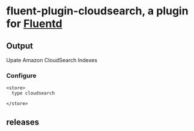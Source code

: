 # fluent-plugin-cloudsearch, a plugin for [Fluentd](http://fluentd.org)

## Output

Upate Amazon CloudSearch Indexes


### Configure

````
<store>
  type cloudsearch

</store>
````

## releases
